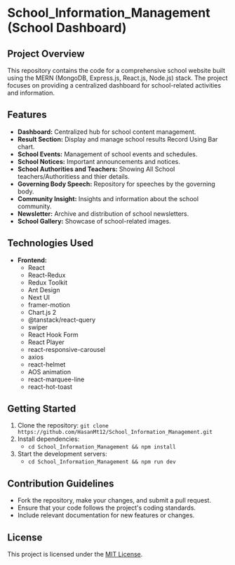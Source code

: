 # School_Information_Management (School Dashboard)

## Project Overview
This repository contains the code for a comprehensive school website built using the MERN (MongoDB, Express.js, React.js, Node.js) stack. The project focuses on providing a centralized dashboard for school-related activities and information.

## Features
- **Dashboard:** Centralized hub for school content management.
- **Result Section:** Display and manage school results Record Using Bar chart.
-  **School Events:** Management of school events and schedules.
- **School Notices:** Important announcements and notices.
- **School Authorities and Teachers:** Showing All School teachers/Authoritiess and thier details.
- **Governing Body Speech:** Repository for speeches by the governing body.
- **Community Insight:** Insights and information about the school community.
- **Newsletter:** Archive and distribution of school newsletters.
- **School Gallery:** Showcase of school-related images.

## Technologies Used
- **Frontend:**
  - React
  - React-Redux
  - Redux Toolkit
  - Ant Design
  - Next UI
  - framer-motion
  - Chart.js 2
  - @tanstack/react-query
  - swiper
  - React Hook Form
  - React Player
  - react-responsive-carousel
  - axios
  - react-helmet
  - AOS animation
  - react-marquee-line
  - react-hot-toast



## Getting Started
1. Clone the repository: `git clone https://github.com/HasanMt12/School_Information_Management.git`
2. Install dependencies:
   -  `cd School_Information_Management && npm install`
3. Start the development servers:
   -  `cd School_Information_Management && npm run dev`

## Contribution Guidelines
- Fork the repository, make your changes, and submit a pull request.
- Ensure that your code follows the project's coding standards.
- Include relevant documentation for new features or changes.

## License
This project is licensed under the [MIT License](LICENSE).
